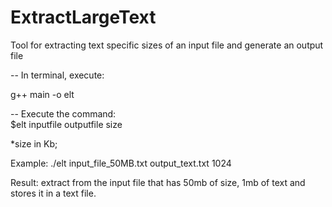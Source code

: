 # ExtractLargeText
Tool for extracting text specific sizes of an input file and generate an output file

-- In terminal, execute:

   g++ main -o elt

-- Execute the command:  
         $elt inputfile outputfile size
         
*size in Kb;
  
Example:  ./elt input_file_50MB.txt output_text.txt 1024
  
Result: extract from the input file that has 50mb of size, 1mb of text and stores it in a text file.


